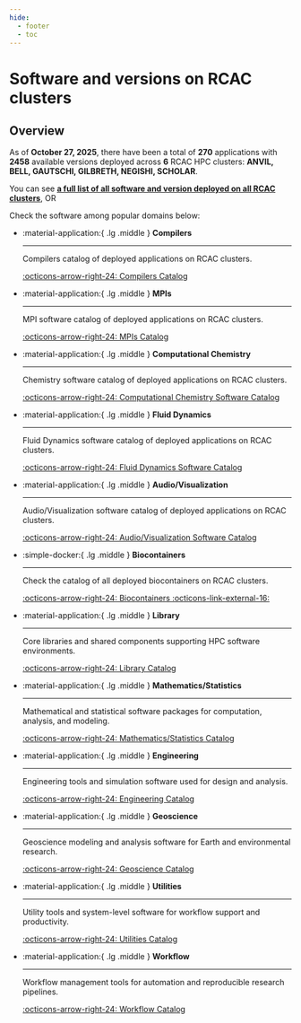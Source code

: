 ```yaml
---
hide:
  - footer
  - toc
---
```


<!-- Note: this index.md is generated by ../scripts/update_apps_catalog.sh. Manual changes will be lost!-->

# Software and versions on RCAC clusters

## Overview
As of **October 27, 2025**, there have been a total of **270** applications with **2458** available versions deployed across **6** RCAC HPC clusters: **ANVIL, BELL, GAUTSCHI, GILBRETH, NEGISHI, SCHOLAR**.

You can see [**a full list of all software and version deployed on all RCAC clusters**](app_catalog.md), OR

Check the software among popular domains below:

<div class="grid cards" markdown>

-   :material-application:{ .lg .middle } __Compilers__

    ---

    Compilers catalog of deployed applications on RCAC clusters.

    [:octicons-arrow-right-24: Compilers Catalog](compilers_catalog.md)

-   :material-application:{ .lg .middle } __MPIs__

    ---

    MPI software catalog of deployed applications on RCAC clusters.

    [:octicons-arrow-right-24: MPIs Catalog](mpi_catalog.md)

-   :material-application:{ .lg .middle } __Computational Chemistry__

    ---

    Chemistry software catalog of deployed applications on RCAC clusters.

    [:octicons-arrow-right-24: Computational Chemistry Software Catalog](chemistry_catalog.md)

-   :material-application:{ .lg .middle } __Fluid Dynamics__

    ---

    Fluid Dynamics software catalog of deployed applications on RCAC clusters.

    [:octicons-arrow-right-24: Fluid Dynamics Software Catalog](fluid_dynamics_catalog.md)

-   :material-application:{ .lg .middle } __Audio/Visualization__

    ---

    Audio/Visualization software catalog of deployed applications on RCAC clusters.

    [:octicons-arrow-right-24: Audio/Visualization Software Catalog](audio_visual_catalog.md)

-   :simple-docker:{ .lg .middle } __Biocontainers__

    ---

    Check the catalog of all deployed biocontainers on RCAC clusters.

    [:octicons-arrow-right-24: Biocontainers :octicons-link-external-16:](https://biocontainer-doc.readthedocs.io/en/latest/)

-   :material-application:{ .lg .middle } __Library__

    ---

    Core libraries and shared components supporting HPC software environments.

    [:octicons-arrow-right-24: Library Catalog](library_catalog.md)

-   :material-application:{ .lg .middle } __Mathematics/Statistics__

    ---

    Mathematical and statistical software packages for computation, analysis, and modeling.

    [:octicons-arrow-right-24: Mathematics/Statistics Catalog](math_stat_catalog.md)

-   :material-application:{ .lg .middle } __Engineering__

    ---

    Engineering tools and simulation software used for design and analysis.

    [:octicons-arrow-right-24: Engineering Catalog](engineering_catalog.md)

-   :material-application:{ .lg .middle } __Geoscience__

    ---

    Geoscience modeling and analysis software for Earth and environmental research.

    [:octicons-arrow-right-24: Geoscience Catalog](geoscience_catalog.md)

-   :material-application:{ .lg .middle } __Utilities__

    ---

    Utility tools and system-level software for workflow support and productivity.

    [:octicons-arrow-right-24: Utilities Catalog](utilities_catalog.md)

-   :material-application:{ .lg .middle } __Workflow__

    ---

    Workflow management tools for automation and reproducible research pipelines.

    [:octicons-arrow-right-24: Workflow Catalog](workflow_catalog.md)

</div>
